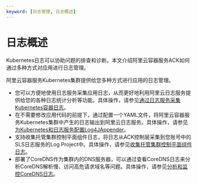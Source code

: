```yaml
---
keyword: [日志管理, 日志概述]
---
```


# 日志概述

Kubernetes日志可以协助问题的排查和诊断。本文介绍阿里云容器服务ACK如何通过多种方式对应用进行日志管理。

阿里云容器服务Kubernetes集群提供给您多种方式进行应用的日志管理。

-   您可以方便地使用日志服务采集应用日志，从而更好地利用阿里云日志服务提供给您的各种日志统计分析等功能。具体操作，请参见[通过日志服务采集Kubernetes容器日志](/cn.zh-CN/Kubernetes集群用户指南/可观测性/日志管理/通过日志服务采集Kubernetes容器日志.md)。
-   在不需要修改应用代码的前提下，通过配置一个YAML文件，将阿里云容器服务Kubernetes集群中产生的日志输出到阿里云日志服务。具体操作，请参见[为Kubernetes和日志服务配置Log4JAppender](/cn.zh-CN/Kubernetes集群用户指南/可观测性/日志管理/为Kubernetes和日志服务配置Log4JAppender.md)。
-   支持收集托管集群控制平面组件日志，将日志从ACK控制层采集到您账号中的SLS日志服务的Log Project中。具体操作，请参见[收集托管集群控制平面组件日志](/cn.zh-CN/Kubernetes集群用户指南/可观测性/日志管理/收集托管集群控制平面组件日志.md)。
-   部署了CoreDNS作为集群内的DNS服务器，可以通过查看CoreDNS日志来分析CoreDNS解析慢、访问高危请求域名等问题。具体操作，请参见[分析和监控CoreDNS日志](/cn.zh-CN/Kubernetes集群用户指南/可观测性/日志管理/分析和监控CoreDNS日志.md)。

